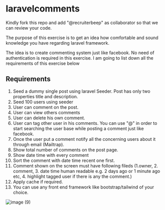 # laravelcomments

Kindly fork this repo and add "@recruiterbeep" as collaborator so that we can review your code.

The purpose of this exercise is to get an idea how comfortable and sound knowledge you have regarding laravel framework. 

The idea is to create commenting system just like facebook. No need of authentication is required in this exercise. I am going to list down all the requirements of this exercise below

## Requirements

1. Seed a dummy single post using laravel Seeder. Post has only two properties title and description. 
2. Seed 100 users using seeder
3. User can comment on the post.
4. User can view others comments
5. User can delete his own comment.
6. User can tag other user in his comments. You can use "@" in order to start searching the user base while posting a comment just like facebook. 
7. Once the user put a comment notify all the concerning users about it through email (Mailtrap).
8. Show total number of comments on the post page.
9. Show date time with every comment
10. Sort the comment with date time recent one first.
11. Comment shown on the screen must have following fileds (1.owner, 2. comment, 3. date time human readable e.g. 2 days ago or 1 minute ago etc, 4. highlight tagged user if there is any the comment.) 
12. Apply cache if required.
13. You can use any front end framework like bootstrap/tailwind of your choice.


![image (9)](https://user-images.githubusercontent.com/102017364/159495264-68501d6c-5cc0-466e-af65-d235cf232982.png)
